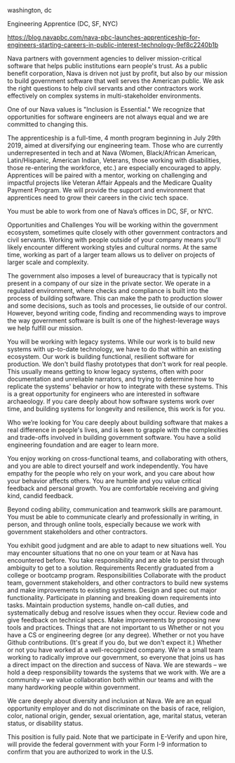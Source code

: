 washington, dc

Engineering Apprentice (DC, SF, NYC)

https://blog.navapbc.com/nava-pbc-launches-apprenticeship-for-engineers-starting-careers-in-public-interest-technology-9ef8c2240b1b

Nava partners with government agencies to deliver mission-critical software that helps public institutions earn people's trust. As a public benefit corporation, Nava is driven not just by profit, but also by our mission to build government software that well serves the American public. We ask the right questions to help civil servants and other contractors work effectively on complex systems in multi-stakeholder environments.

One of our Nava values is "Inclusion is Essential." We recognize that opportunities for software engineers are not always equal and we are committed to changing this.

The apprenticeship is a full-time, 4 month program beginning in July 29th 2019, aimed at diversifying our engineering team. Those who are currently underrepresented in tech and at Nava (Women, Black/African American, Latin/Hispanic, American Indian, Veterans, those working with disabilities, those re-entering the workforce, etc.) are especially encouraged to apply. Apprentices will be paired with a mentor, working on challenging and impactful projects like Veteran Affair Appeals and the Medicare Quality Payment Program. We will provide the support and environment that apprentices need to grow their careers in the civic tech space.

You must be able to work from one of Nava’s offices in DC, SF, or NYC.

Opportunities and Challenges
You will be working within the government ecosystem, sometimes quite closely with other government contractors and civil servants. Working with people outside of your company means you'll likely encounter different working styles and cultural norms. At the same time, working as part of a larger team allows us to deliver on projects of larger scale and complexity.

The government also imposes a level of bureaucracy that is typically not present in a company of our size in the private sector. We operate in a regulated environment, where checks and compliance is built into the process of building software. This can make the path to production slower and some decisions, such as tools and processes, lie outside of our control. However, beyond writing code, finding and recommending ways to improve the way government software is built is one of the highest-leverage ways we help fulfill our mission.

You will be working with legacy systems. While our work is to build new systems with up-to-date technology, we have to do that within an existing ecosystem. Our work is building functional, resilient software for production. We don't build flashy prototypes that don't work for real people. This usually means getting to know legacy systems, often with poor documentation and unreliable narrators, and trying to determine how to replicate the systems' behavior or how to integrate with these systems. This is a great opportunity for engineers who are interested in software archaeology. If you care deeply about how software systems work over time, and building systems for longevity and resilience, this work is for you.

Who we’re looking for
You care deeply about building software that makes a real difference in people's lives, and is keen to grapple with the complexities and trade-offs involved in building government software. You have a solid engineering foundation and are eager to learn more.

You enjoy working on cross-functional teams, and collaborating with others, and you are able to direct yourself and work independently. You have empathy for the people who rely on your work, and you care about how your behavior affects others. You are humble and you value critical feedback and personal growth. You are comfortable receiving and giving kind, candid feedback.

Beyond coding ability, communication and teamwork skills are paramount. You must be able to communicate clearly and professionally in writing, in person, and through online tools, especially because we work with government stakeholders and other contractors.

You exhibit good judgment and are able to adapt to new situations well. You may encounter situations that no one on your team or at Nava has encountered before. You take responsibility and are able to persist through ambiguity to get to a solution.
Requirements
Recently graduated from a college or bootcamp program.
Responsibilities
Collaborate with the product team, government stakeholders, and other contractors to build new systems and make improvements to existing systems.
Design and spec out major functionality.
Participate in planning and breaking down requirements into tasks.
Maintain production systems, handle on-call duties, and systematically debug and resolve issues when they occur.
Review code and give feedback on technical specs.
Make improvements by proposing new tools and practices.
Things that are not important to us
Whether or not you have a CS or engineering degree (or any degree).
Whether or not you have Github contributions. (It's great if you do, but we don't expect it.)
Whether or not you have worked at a well-recognized company.
We're a small team working to radically improve our government, so everyone that joins us has a direct impact on the direction and success of Nava. We are stewards – we hold a deep responsibility towards the systems that we work with. We are a community – we value collaboration both within our teams and with the many hardworking people within government.

We care deeply about diversity and inclusion at Nava. We are an equal opportunity employer and do not discriminate on the basis of race, religion, color, national origin, gender, sexual orientation, age, marital status, veteran status, or disability status.

This position is fully paid. Note that we participate in E-Verify and upon hire, will provide the federal government with your Form I-9 information to confirm that you are authorized to work in the U.S.
